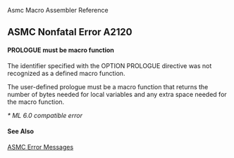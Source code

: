Asmc Macro Assembler Reference

## ASMC Nonfatal Error A2120

#### PROLOGUE must be macro function

The identifier specified with the OPTION PROLOGUE directive was not recognized as a defined macro function.

The user-defined prologue must be a macro function that returns the number of bytes needed for local variables and any extra space needed for the macro function.

_* ML 6.0 compatible error_

#### See Also

[ASMC Error Messages](readme.md)